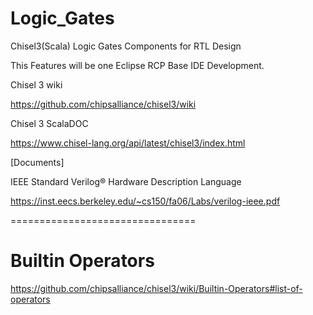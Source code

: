# Logic_Gates
Chisel3(Scala) Logic Gates Components for RTL Design

This Features will be one Eclipse RCP Base IDE Development.

Chisel 3 wiki

https://github.com/chipsalliance/chisel3/wiki

Chisel 3 ScalaDOC

https://www.chisel-lang.org/api/latest/chisel3/index.html

[Documents]

IEEE Standard Verilog® Hardware Description Language

https://inst.eecs.berkeley.edu/~cs150/fa06/Labs/verilog-ieee.pdf

================================

# Builtin Operators

https://github.com/chipsalliance/chisel3/wiki/Builtin-Operators#list-of-operators

